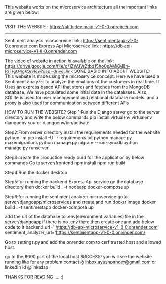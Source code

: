 This website works on the microservice architecture all the important links are given below:
***********************************************************************************************
VISIT THE WEBSITE : https://atithidev-main-v1-0-0.onrender.com 
**********************************************************************************************

Sentiment analysis microservice link  :  https://sentimentapp-v1-0-0.onrender.com
Express Api Microservice link : https://db-api-microservice-v1-0-0.onrender.com


The video  of website in action is available on the link:  https://drive.google.com/file/d/1ZWJVsZtbd15ho0pAMKMBn-RrFigO4gkS/view?usp=drive_link 
SOME BASIC INFO ABOUT WEBSITE:-
This website is made using the microservice concept. Here we have used a Sentiment analyzer to analyze the emotions of the customers in real time.
IT Uses an express-based API that stores and fetches from the MongoDB database. We have populated some initial data in the databases.
Also, SQLite is used for user management and relational database models.
and a proxy is also used for communication between different APIs

HOW TO RUN THE WEBSITE?
Step 1:Run the Django server go to the server directory and write the below commands
pip install virtualenv
virtualenv djangoenv
source djangoenv/bin/activate

Step2:From server directory install the requirements needed for the website
python -m pip install -U -r requirements.txt
python manage.py makemigrations
python manage.py migrate --run-syncdb
python manage.py runserver

Step3:create the production ready build for the application by below commands 
Go to server/frontend 
npm install
npm run build 


Step4:Run the docker desktop 

Step5:for running the backend Express Api service go the database directory then
docker build . -t nodeapp
docker-compose up

Step6:for running the sentiment analyzer microservice go to server/djangoapp/microservices and create and run docker image 
docker build . -t sentimentapp
docker-compose up

add the url of the database to .env(environment variables) file in the server/djangoapp if there is  no .env  there then create one and add below code to it 
backend_url=' https://db-api-microservice-v1-0-0.onrender.com'
sentiment_analyzer_url='https://sentimentapp-v1-0-0.onrender.com/'

Go to settings.py and add the onrender.com to csrf trusted host and allowed host.


go to the 8000 port of the local host 
SUCCESS! you will see the website running like for any problem contact @ inbox.ayushpandey@gmail.com or linkedIn id @linkedap

THANKS FOR READING ....   :)






